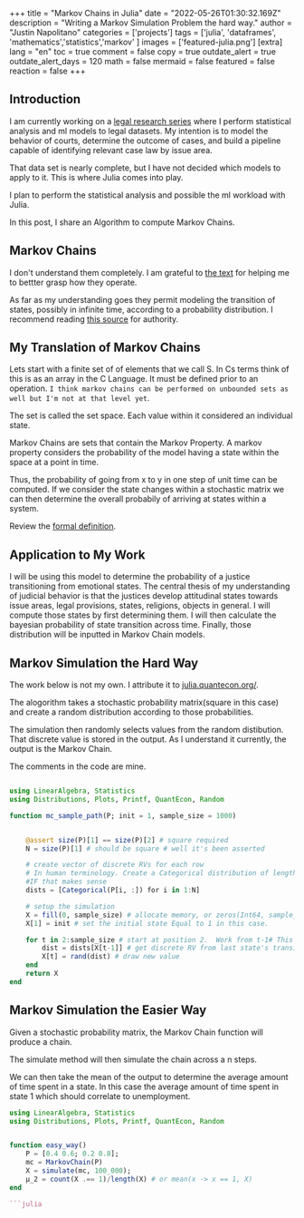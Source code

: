 +++
title =  "Markov Chains in Julia"
date = "2022-05-26T01:30:32.169Z"
description = "Writing a Markov Simulation Problem the hard way."
author = "Justin Napolitano"
categories = ['projects']
tags = ['julia', 'dataframes', 'mathematics','statistics','markov' ]
images = ['featured-julia.png']
[extra]
lang = "en"
toc = true
comment = false
copy = true
outdate_alert = true
outdate_alert_days = 120
math = false
mermaid = false
featured = false
reaction = false
+++



## Introduction

I am currently working on a [legal research series](https://blog.jnapolitano.io/series/legal-research-with-ai/) where I perform statistical analysis and ml models to legal datasets.  My intention is to model the behavior of courts, determine the outcome of cases, and build a pipeline capable of identifying relevant case law by issue area.  

That data set is nearly complete, but I have not decided which models to apply to it.  This is where Julia comes into play.  

I plan to perform the statistical analysis and possible the ml workload with Julia.  

In this post, I share an Algorithm to compute Markov Chains.  




## Markov Chains

I don't understand them completely.  I am grateful to [the text](https://julia.quantecon.org/tools_and_techniques/finite_markov.html) for helping me to bettter grasp how they operate.  

As far as my understanding goes they permit modeling the transition of states, possibly in infinite time, according to a probability distribution.  I recommend reading [this source](https://julia.quantecon.org/tools_and_techniques/finite_markov.html#markov-chains) for authority.  


## My Translation of Markov Chains

Lets start with a finite set of of elements that we call S.  In Cs terms think of this is as an array in the C Language.  It must be defined prior to an operation. `I think markov chains can be performed on unbounded sets as well but I'm not at that level yet`.

The set is called the set space.  Each value within it considered an individual state. 

Markov Chains are sets that contain the Markov Property.  A markov property considers the probability of the model having a state within the space at a point in time.  

Thus, the probability of going from x to y in one step of unit time can be computed.  If we consider the state changes within a stochastic matrix we can then determine the overall probabily of arriving at states within a system.

Review the [formal definition](https://julia.quantecon.org/tools_and_techniques/finite_markov.html#equation-mpp).

## Application to My Work

I will be using this model to determine the probability of a justice transitioning from emotional states.  The central thesis of my understanding of judicial behavior is that the justices develop attitudinal states towards issue areas, legal provisions, states, religions, objects in general.  I will compute those states by first determining them.  I will then calculate the bayesian probability of state transition across time.  Finally, those distribution will be inputted in Markov Chain models.  

## Markov Simulation the Hard Way

The work below is not my own.  I attribute it to [julia.quantecon.org/](https://julia.quantecon.org/tools_and_techniques/finite_markov.html#equation-mpp). 

The alogorithm takes a stochastic probability matrix(square in this case) and create a random distribution according to those probabilities.  

The simulation then randomly selects values from the random distibution.  That discrete value is stored in the output.  As I understand it currently, the output is the Markov Chain.  


The comments in the code are mine.  


``` Julia 

using LinearAlgebra, Statistics
using Distributions, Plots, Printf, QuantEcon, Random

function mc_sample_path(P; init = 1, sample_size = 1000)


    @assert size(P)[1] == size(P)[2] # square required
    N = size(P)[1] # should be square # well it's been asserted

    # create vector of discrete RVs for each row
    # In human terminology. Create a Categorical distribution of length = the size of the row of the matrix.  
    #IF that makes sense
    dists = [Categorical(P[i, :]) for i in 1:N]

    # setup the simulation
    X = fill(0, sample_size) # allocate memory, or zeros(Int64, sample_size) # I love Julia.  Readable syntax and low level contro
    X[1] = init # set the initial state Equal to 1 in this case.  

    for t in 2:sample_size # start at position 2.  Work from t-1# This is a common technique.  Couldn't figure this out once in a technical interview.  I wrote an if else for the zero condition.... Not so smart
        dist = dists[X[t-1]] # get discrete RV from last state's transition distribution
        X[t] = rand(dist) # draw new value
    end
    return X
end
```


## Markov Simulation the Easier Way

Given a stochastic probability matrix, the Markov Chain function will produce a chain.  

The simulate method will then simulate the chain across a n steps.  

We can then take the mean of the output to determine the average amount of time spent in a state.  In this case the average amount of time spent in state 1 which should correlate to unemployment.  


```Julia
using LinearAlgebra, Statistics
using Distributions, Plots, Printf, QuantEcon, Random


function easy_way()
    P = [0.4 0.6; 0.2 0.8];
    mc = MarkovChain(P)
    X = simulate(mc, 100_000);
    μ_2 = count(X .== 1)/length(X) # or mean(x -> x == 1, X)
end

```julia
